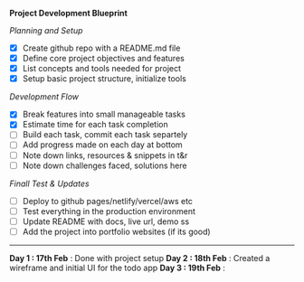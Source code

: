 **Project Development Blueprint**

*Planning and Setup*

* [X] Create github repo with a README.md file
* [X] Define core project objectives and features
* [X] List concepts and tools needed for project
* [X] Setup basic project structure, initialize tools

*Development Flow*

* [X] Break features into small manageable tasks
* [X] Estimate time for each task completion
* [ ] Build each task, commit each task separtely
* [ ] Add progress made on each day at bottom
* [ ] Note down links, resources & snippets in t&r
* [ ] Note down challenges faced, solutions here

*Finall Test & Updates*

* [ ] Deploy to github pages/netlify/vercel/aws etc
* [ ] Test everything in the production environment
* [ ] Update README with docs, live url, demo ss
* [ ] Add the project into portfolio websites (if its good)

---

**Day 1 : 17th Feb** : Done with project setup
**Day 2 : 18th Feb** : Created a wireframe and initial UI for the todo app
**Day 3 : 19th Feb** :
